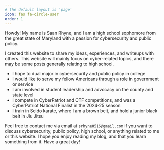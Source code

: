 ```yaml
---
# the default layout is 'page'
icon: fas fa-circle-user
order: 1
---
```


Howdy! My name is Saan Rhyne, and I am a high school sophomore from the great state of Maryland with a passion for cybersecurity and public policy.

I created this website to share my ideas, experiences, and writeups with others. This website will mainly focus on cyber-related topics, and there may be some posts generally relating to high school.

* I hope to dual major in cybersecurity and public policy in college
* I would like to serve my fellow Americans through a role in government or service
* I am involved in student leadership and advocacy on the county and state level
* I compete in CyberPatriot and CTF competitions, and was a CyberPatriot National Finalist in the 2024-25 season
* I train in Seido karate, where I am a brown belt, and hold a junior black belt in Jiu Jitsu

Feel free to contact me via email at `srhyne0516@gmail.com` if you want to discuss cybersecurity, public policy, high school, or anything related to me or this website. I hope you enjoy reading my blog, and that you learn something from it. Have a great day!
